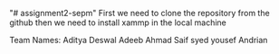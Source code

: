 "# assignment2-sepm" 
First we need to clone the repository from the github then we need to install xammp in the local machine

Team Names:
Aditya Deswal
Adeeb Ahmad
Saif syed
yousef
Andrian
